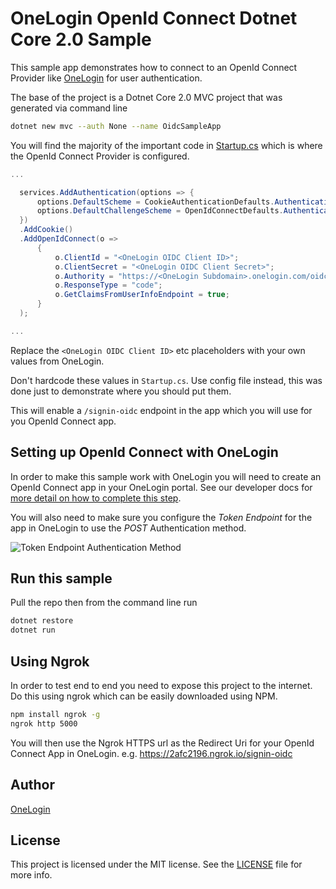 OneLogin OpenId Connect Dotnet Core 2.0 Sample
==============================================

This sample app demonstrates how to connect to an OpenId Connect Provider like [OneLogin](https://www.onelogin.com)
for user authentication.

The base of the project is a Dotnet Core 2.0 MVC project that was generated via command line
```sh
dotnet new mvc --auth None --name OidcSampleApp
```

You will find the majority of the important code in [Startup.cs](Startup.cs) which is where the OpenId Connect Provider is configured.

```csharp
...

  services.AddAuthentication(options => {
      options.DefaultScheme = CookieAuthenticationDefaults.AuthenticationScheme;
      options.DefaultChallengeScheme = OpenIdConnectDefaults.AuthenticationScheme;
  })
  .AddCookie()
  .AddOpenIdConnect(o =>
      {
          o.ClientId = "<OneLogin OIDC Client ID>";
          o.ClientSecret = "<OneLogin OIDC Client Secret>";
          o.Authority = "https://<OneLogin Subdomain>.onelogin.com/oidc";
          o.ResponseType = "code";
          o.GetClaimsFromUserInfoEndpoint = true;
      }
  );

...
```

Replace the `<OneLogin OIDC Client ID>` etc placeholders with your own values from OneLogin.

Don't hardcode these values in `Startup.cs`. Use config file instead, this was done just
to demonstrate where you should put them.

This will enable a `/signin-oidc` endpoint in the app which you will use for you OpenId Connect app.

## Setting up OpenId Connect with OneLogin
In order to make this sample work with OneLogin you will need to create an OpenId Connect app in your OneLogin portal. See our developer docs for [more detail on how to complete this step](https://developers.onelogin.com/openid-connect).

You will also need to make sure you configure the *Token Endpoint* for the app in OneLogin
to use the *POST* Authentication method.

![Token Endpoint Authentication Method](https://s3.amazonaws.com/onelogin-screenshots/dev_site/images/client_secret_post.png)

## Run this sample
Pull the repo then from the command line run

```sh
dotnet restore
dotnet run
```

## Using Ngrok
In order to test end to end you need to expose this project to the internet.
Do this using ngrok which can be easily downloaded using NPM.

```sh
npm install ngrok -g
ngrok http 5000
```

You will then use the Ngrok HTTPS url as the Redirect Uri for your OpenId Connect
App in OneLogin. e.g. https://2afc2196.ngrok.io/signin-oidc


## Author

[OneLogin](onelogin.com)

## License

This project is licensed under the MIT license. See the [LICENSE](LICENSE) file for more info.